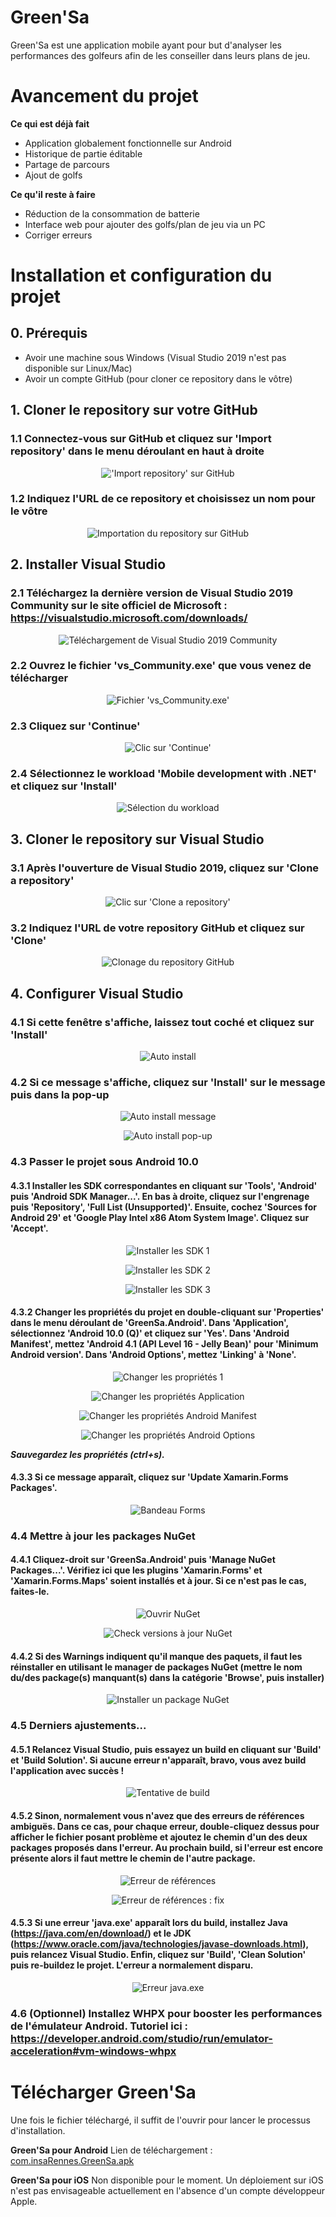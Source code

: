 # Green'Sa
Green'Sa est une application mobile ayant pour but d'analyser les performances des golfeurs afin de les conseiller dans leurs plans de jeu.

# Avancement du projet
**Ce qui est déjà fait**
- Application globalement fonctionnelle sur Android
- Historique de partie éditable
- Partage de parcours
- Ajout de golfs

**Ce qu'il reste à faire**
- Réduction de la consommation de batterie
- Interface web pour ajouter des golfs/plan de jeu via un PC
- Corriger erreurs

# Installation et configuration du projet

## 0. Prérequis
- Avoir une machine sous Windows (Visual Studio 2019 n'est pas disponible sur Linux/Mac)
- Avoir un compte GitHub (pour cloner ce repository dans le vôtre)

## 1. Cloner le repository sur votre GitHub

### 1.1 Connectez-vous sur GitHub et cliquez sur 'Import repository' dans le menu déroulant en haut à droite
<p align="center">
  <img src="https://github.com/dorian-bucaille/Green-sa/blob/Fusion/setup_screenshots/clone_repo_github1.jpg?raw=true" alt="'Import repository' sur GitHub">
</p>

### 1.2 Indiquez l'URL de ce repository et choisissez un nom pour le vôtre
<p align="center">
  <img src="https://github.com/dorian-bucaille/Green-sa/blob/Fusion/setup_screenshots/clone_repo_github2.jpg?raw=true" alt="Importation du repository sur GitHub">
</p>

## 2. Installer Visual Studio

### 2.1 Téléchargez la dernière version de __Visual Studio 2019 Community__ sur le site officiel de Microsoft : https://visualstudio.microsoft.com/downloads/
<p align="center">
  <img src="https://github.com/dorian-bucaille/Green-sa/blob/Fusion/setup_screenshots/download_visualstudio.jpg?raw=true" alt="Téléchargement de Visual Studio 2019 Community">
</p>

### 2.2 Ouvrez le fichier 'vs_Community.exe' que vous venez de télécharger
<p align="center">
  <img src="https://github.com/dorian-bucaille/Green-sa/blob/Fusion/setup_screenshots/install_visualstudio1.jpg?raw=true" alt="Fichier 'vs_Community.exe'">
</p>

### 2.3 Cliquez sur 'Continue'
<p align="center">
  <img src="https://github.com/dorian-bucaille/Green-sa/blob/Fusion/setup_screenshots/install_visualstudio2.jpg?raw=true" alt="Clic sur 'Continue'">
</p>

### 2.4 Sélectionnez le workload 'Mobile development with .NET' et cliquez sur 'Install'
<p align="center">
  <img src="https://github.com/dorian-bucaille/Green-sa/blob/Fusion/setup_screenshots/install_visualstudio3.jpg?raw=true" alt="Sélection du workload">
</p>

## 3. Cloner le repository sur Visual Studio

### 3.1 Après l'ouverture de Visual Studio 2019, cliquez sur 'Clone a repository'
<p align="center">
  <img src="https://github.com/dorian-bucaille/Green-sa/blob/Fusion/setup_screenshots/clone_repo1.jpg?raw=true" alt="Clic sur 'Clone a repository'">
</p>

### 3.2 Indiquez l'URL de votre repository GitHub et cliquez sur 'Clone'
<p align="center">
  <img src="https://github.com/dorian-bucaille/Green-sa/blob/Fusion/setup_screenshots/clone_repo2.jpg?raw=true" alt="Clonage du repository GitHub">
</p>

## 4. Configurer Visual Studio

### 4.1 Si cette fenêtre s'affiche, laissez tout coché et cliquez sur 'Install'
<p align="center">
  <img src="https://github.com/dorian-bucaille/Green-sa/blob/Fusion/setup_screenshots/setup_visualstudio1.jpg?raw=true" alt="Auto install">
</p>

### 4.2 Si ce message s'affiche, cliquez sur 'Install' sur le message puis dans la pop-up
<p align="center">
  <img src="https://github.com/dorian-bucaille/Green-sa/blob/Fusion/setup_screenshots/setup_visualstudio2.jpg?raw=true" alt="Auto install message">
</p>

<p align="center">
  <img src="https://github.com/dorian-bucaille/Green-sa/blob/Fusion/setup_screenshots/setup_visualstudio3.jpg?raw=true" alt="Auto install pop-up">
</p>

### 4.3 Passer le projet sous Android 10.0

#### 4.3.1 Installer les SDK correspondantes en cliquant sur 'Tools', 'Android' puis 'Android SDK Manager...'. En bas à droite, cliquez sur l'engrenage puis 'Repository', 'Full List (Unsupported)'. Ensuite, cochez 'Sources for Android 29' et 'Google Play Intel x86 Atom System Image'. Cliquez sur 'Accept'.

<p align="center">
  <img src="https://github.com/dorian-bucaille/Green-sa/blob/Fusion/setup_screenshots/setup_android.jpg?raw=true" alt="Installer les SDK 1">
</p>

<p align="center">
  <img src="https://github.com/dorian-bucaille/Green-sa/blob/Fusion/setup_screenshots/setup_android2.jpg?raw=true" alt="Installer les SDK 2">
</p>

<p align="center">
  <img src="https://github.com/dorian-bucaille/Green-sa/blob/Fusion/setup_screenshots/setup_android3.jpg?raw=true" alt="Installer les SDK 3">
</p>

#### 4.3.2 Changer les propriétés du projet en double-cliquant sur 'Properties' dans le menu déroulant de 'GreenSa.Android'. Dans 'Application', sélectionnez 'Android 10.0 (Q)' et cliquez sur 'Yes'. Dans 'Android Manifest', mettez 'Android 4.1 (API Level 16 - Jelly Bean)' pour 'Minimum Android version'. Dans 'Android Options', mettez 'Linking' à 'None'.

<p align="center">
  <img src="https://github.com/dorian-bucaille/Green-sa/blob/Fusion/setup_screenshots/setup_properties.jpg?raw=true" alt="Changer les propriétés 1">
</p>

<p align="center">
  <img src="https://github.com/dorian-bucaille/Green-sa/blob/Fusion/setup_screenshots/setup_properties2.jpg?raw=true" alt="Changer les propriétés Application">
</p>

<p align="center">
  <img src="https://github.com/dorian-bucaille/Green-sa/blob/Fusion/setup_screenshots/setup_properties3.jpg?raw=true" alt="Changer les propriétés Android Manifest">
</p>

<p align="center">
  <img src="https://github.com/dorian-bucaille/Green-sa/blob/Fusion/setup_screenshots/setup_properties4.jpg?raw=true" alt="Changer les propriétés Android Options">
</p>

___Sauvegardez les propriétés (ctrl+s).___

#### 4.3.3 Si ce message apparaît, cliquez sur 'Update Xamarin.Forms Packages'.

<p align="center">
  <img src="https://github.com/dorian-bucaille/Green-sa/blob/Fusion/setup_screenshots/setup_formsupdate.jpg?raw=true" alt="Bandeau Forms">
</p>

### 4.4 Mettre à jour les packages NuGet

#### 4.4.1 Cliquez-droit sur 'GreenSa.Android' puis 'Manage NuGet Packages...'. Vérifiez ici que les plugins 'Xamarin.Forms' et 'Xamarin.Forms.Maps' soient installés et à jour. Si ce n'est pas le cas, faites-le.

<p align="center">
  <img src="https://github.com/dorian-bucaille/Green-sa/blob/Fusion/setup_screenshots/nuget.jpg?raw=true" alt="Ouvrir NuGet">
</p>

<p align="center">
  <img src="https://github.com/dorian-bucaille/Green-sa/blob/Fusion/setup_screenshots/nuget2.jpg?raw=true" alt="Check versions à jour NuGet">
</p>

#### 4.4.2 Si des Warnings indiquent qu'il manque des paquets, il faut les réinstaller en utilisant le manager de packages NuGet (mettre le nom du/des package(s) manquant(s) dans la catégorie 'Browse', puis installer)

<p align="center">
  <img src="https://github.com/dorian-bucaille/Green-sa/blob/Fusion/setup_screenshots/nuget3.jpg?raw=true" alt="Installer un package NuGet">
</p>

### 4.5 Derniers ajustements...

#### 4.5.1 Relancez Visual Studio, puis essayez un build en cliquant sur 'Build' et 'Build Solution'. Si aucune erreur n'apparaît, bravo, vous avez build l'application avec succès !

<p align="center">
  <img src="https://github.com/dorian-bucaille/Green-sa/blob/Fusion/setup_screenshots/build.jpg?raw=true" alt="Tentative de build">
</p>

#### 4.5.2 Sinon, normalement vous n'avez que des erreurs de références ambiguës. Dans ce cas, pour chaque erreur, double-cliquez dessus pour afficher le fichier posant problème et ajoutez le chemin d'un des deux packages proposés dans l'erreur. Au prochain build, si l'erreur est encore présente alors il faut mettre le chemin de l'autre package.

<p align="center">
  <img src="https://github.com/dorian-bucaille/Green-sa/blob/Fusion/setup_screenshots/ambiguous.jpg?raw=true" alt="Erreur de références">
</p>

<p align="center">
  <img src="https://github.com/dorian-bucaille/Green-sa/blob/Fusion/setup_screenshots/ambiguous2.jpg?raw=true" alt="Erreur de références : fix">
</p>

#### 4.5.3 Si une erreur 'java.exe' apparaît lors du build, installez Java (https://java.com/en/download/) et le JDK (https://www.oracle.com/java/technologies/javase-downloads.html), puis relancez Visual Studio. Enfin, cliquez sur 'Build', 'Clean Solution' puis re-buildez le projet. L'erreur a normalement disparu.

<p align="center">
  <img src="https://github.com/dorian-bucaille/Green-sa/blob/Fusion/setup_screenshots/error_javaexe.jpg?raw=true" alt="Erreur java.exe">
</p>

### 4.6 (Optionnel) Installez WHPX pour booster les performances de l'émulateur Android. Tutoriel ici : https://developer.android.com/studio/run/emulator-acceleration#vm-windows-whpx

# Télécharger Green'Sa

Une fois le fichier téléchargé, il suffit de l'ouvrir pour lancer le processus d'installation.

**Green'Sa pour Android**
Lien de téléchargement : [com.insaRennes.GreenSa.apk](https://drive.google.com/open?id=1--RuDBP6sxGtZDp6IJAEohftJb-Fe5W0)

**Green'Sa pour iOS**
Non disponible pour le moment.
Un déploiement sur iOS n'est pas envisageable actuellement en l'absence d'un compte développeur Apple.
